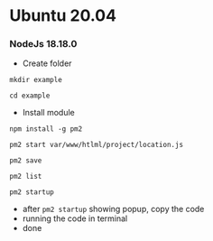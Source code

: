 # Ubuntu 20.04

### NodeJs 18.18.0

- Create folder

```
mkdir example
```

```
cd example
```

- Install module

```
npm install -g pm2
```

```
pm2 start var/www/htlml/project/location.js
```

```
pm2 save
```

```
pm2 list
```

```
pm2 startup
```

- after `pm2 startup` showing popup, copy the code
- running the code in terminal
- done
